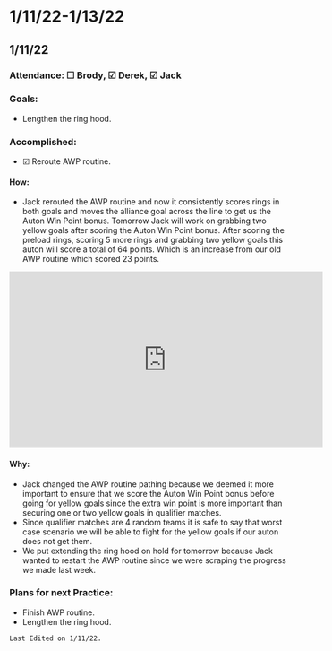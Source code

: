 # 1/11/22-1/13/22
## 1/11/22 
### Attendance: &#9744; Brody, &#9745; Derek, &#9745; Jack
### Goals:
- Lengthen the ring hood.

### Accomplished:
- &#9745; Reroute AWP routine.

#### How:
- Jack rerouted the AWP routine and now it consistently scores rings in both goals and moves the alliance goal across the line to get us the Auton Win Point bonus. Tomorrow Jack will work on grabbing two yellow goals after scoring the Auton Win Point bonus. After scoring the preload rings, scoring 5 more rings and grabbing two yellow goals this auton will score a total of 64 points. Which is an increase from our old AWP routine which scored 23 points.

<iframe width="560" height="315" src="https://www.youtube.com/embed/T4OxbI9OJ6Q" title="YouTube video player" frameborder="0" allow="accelerometer; autoplay; clipboard-write; encrypted-media; gyroscope; picture-in-picture" allowfullscreen></iframe>

#### Why:
- Jack changed the AWP routine pathing because we deemed it more important to ensure that we score the Auton Win Point bonus before going for yellow goals since the extra win point is more important than securing one or two yellow goals in qualifier matches. 
- Since qualifier matches are 4 random teams it is safe to say that worst case scenario we will be able to fight for the yellow goals if our auton does not get them.
- We put extending the ring hood on hold for tomorrow because Jack wanted to restart the AWP routine since we were scraping the progress we made last week. 

### Plans for next Practice:
- Finish AWP routine.
- Lengthen the ring hood.

```{important}
Last Edited on 1/11/22.
```

